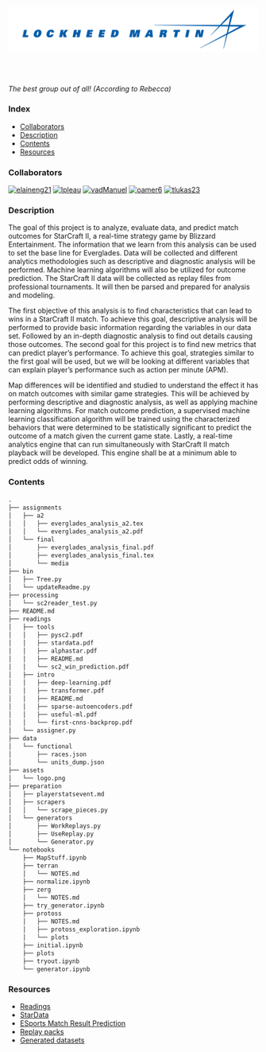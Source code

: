 <p align="center">
  <img src="./assets/logo.png" alt="Everglades Analytics" width="512px" />
</p>
<br/><br/>

<!--
![](https://img.shields.io/static/v1?label=PHP&message=7.3.11&color=a6050d)
![](https://img.shields.io/static/v1?label=phpMyAdmin&message=5.0.1&color=orange)
![](https://img.shields.io/static/v1?label=Apache%20(Unix)&message=2.4.41&color=387f78)
![](https://img.shields.io/static/v1?label=MySQL&message=8.0.19&color=blue)
-->

*The best group out of all! (According to Rebecca)*  

### Index
- [Collaborators](#collaborators)
- [Description](#description)
- [Contents](#contents)
- [Resources](#resources)

### Collaborators
<p>
  <a href="https://www.github.com/elaineng21"><img src="https://avatars2.githubusercontent.com/u/65362312?s=400&v=4" alt="elaineng21" width="50px" /></a>
  <a href="https://www.github.com/Ipleau"><img src="https://avatars2.githubusercontent.com/u/46537009?s=400&v=4" alt="Ipleau" width="50px" /></a>
  <a href="https://www.github.com/vadManuel"><img src="https://avatars2.githubusercontent.com/u/7086685?s=400&u=a654bb2b5e4749953357409ed095979211e2daa6&v=4" alt="vadManuel" width="50px" /></a>
  <a href="https://www.github.com/oamer6"><img src="https://avatars2.githubusercontent.com/u/50599492?s=400&v=4" alt="oamer6" width="50px" /></a>
  <a href="https://www.github.com/tlukas23"><img src="https://avatars1.githubusercontent.com/u/55116369?s=400&v=4" alt="tlukas23" width="50px" /></a>
</p>

### Description
The goal of this project is to analyze, evaluate data, and predict match outcomes for StarCraft II, a real-time strategy game by Blizzard Entertainment. The information that we learn from this analysis can be used to set the base line for Everglades. Data will be collected and different analytics methodologies such as descriptive and diagnostic analysis will be performed. Machine learning algorithms will also be utilized for outcome prediction. The StarCraft II data will be collected as replay files from professional tournaments. It will then be parsed and prepared for analysis and modeling.

The first objective of this analysis is to find characteristics that can lead to wins in a StarCraft II match. To achieve this goal, descriptive analysis will be performed to provide basic information regarding the variables in our data set. Followed by an in-depth diagnostic analysis to find out details causing those outcomes. The second goal for this project is to find new metrics that can predict player’s performance. To achieve this goal, strategies similar to the first goal will be used, but we will be looking at different variables that can explain player’s performance such as action per minute (APM).

Map differences will be identified and studied to understand the effect it has on match outcomes with similar game strategies. This will be achieved by performing descriptive and diagnostic analysis, as well as applying machine learning algorithms. For match outcome prediction, a supervised machine learning classification algorithm will be trained using the characterized behaviors that were determined to be statistically significant to predict the outcome of a match given the current game state. Lastly, a real-time analytics engine that can run simultaneously with StarCraft II match playback will be developed. This engine shall be at a minimum able to predict odds of winning. 


### Contents
```
.
├── assignments
│   ├── a2
│   │   ├── everglades_analysis_a2.tex
│   │   └── everglades_analysis_a2.pdf
│   └── final
│       ├── everglades_analysis_final.pdf
│       ├── everglades_analysis_final.tex
│       └── media
├── bin
│   ├── Tree.py
│   └── updateReadme.py
├── processing
│   └── sc2reader_test.py
├── README.md
├── readings
│   ├── tools
│   │   ├── pysc2.pdf
│   │   ├── stardata.pdf
│   │   ├── alphastar.pdf
│   │   ├── README.md
│   │   └── sc2_win_prediction.pdf
│   ├── intro
│   │   ├── deep-learning.pdf
│   │   ├── transformer.pdf
│   │   ├── README.md
│   │   ├── sparse-autoencoders.pdf
│   │   ├── useful-ml.pdf
│   │   └── first-cnns-backprop.pdf
│   └── assigner.py
├── data
│   └── functional
│       ├── races.json
│       └── units_dump.json
├── assets
│   └── logo.png
├── preparation
│   ├── playerstatsevent.md
│   ├── scrapers
│   │   └── scrape_pieces.py
│   └── generators
│       ├── WorkReplays.py
│       ├── UseReplay.py
│       └── Generator.py
└── notebooks
    ├── MapStuff.ipynb
    ├── terran
    │   └── NOTES.md
    ├── normalize.ipynb
    ├── zerg
    │   └── NOTES.md
    ├── try_generator.ipynb
    ├── protoss
    │   ├── NOTES.md
    │   ├── protoss_exploration.ipynb
    │   └── plots
    ├── initial.ipynb
    ├── plots
    ├── tryout.ipynb
    └── generator.ipynb
```


### Resources
- [Readings](/readings)
- [StarData](https://github.com/TorchCraft/StarData)
- [ESports Match Result Prediction](https://www.groundai.com/project/real-time-esports-match-result-prediction/1)
- [Replay packs](https://drive.google.com/drive/u/0/folders/1pJ1YhX--CKeL-LfHLv51RCu--aFAjj5P)
- [Generated datasets](https://drive.google.com/drive/folders/1vX-kV6igbE20wPHGDbz-XEXTmzAwSst4?usp=sharing)